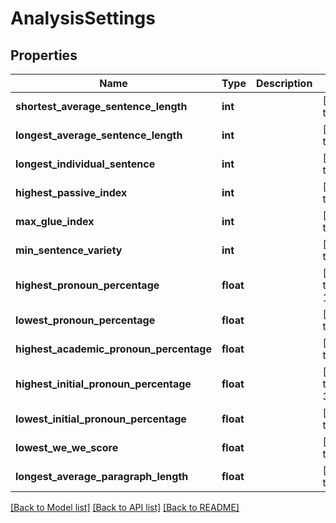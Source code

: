# AnalysisSettings

## Properties
Name | Type | Description | Notes
------------ | ------------- | ------------- | -------------
**shortest_average_sentence_length** | **int** |  | [default to 11]
**longest_average_sentence_length** | **int** |  | [default to 18]
**longest_individual_sentence** | **int** |  | [default to 30]
**highest_passive_index** | **int** |  | [default to 25]
**max_glue_index** | **int** |  | [default to 40]
**min_sentence_variety** | **int** |  | [default to 3]
**highest_pronoun_percentage** | **float** |  | [default to 15.0]
**lowest_pronoun_percentage** | **float** |  | [default to 4.0]
**highest_academic_pronoun_percentage** | **float** |  | [default to 2.0]
**highest_initial_pronoun_percentage** | **float** |  | [default to 30.0]
**lowest_initial_pronoun_percentage** | **float** |  | [default to 0.0]
**lowest_we_we_score** | **float** |  | [default to 0.6]
**longest_average_paragraph_length** | **float** |  | [default to 6.0]



[[Back to Model list]](../README.md#documentation-for-models) [[Back to API list]](../README.md#documentation-for-api-endpoints) [[Back to README]](../README.md)


